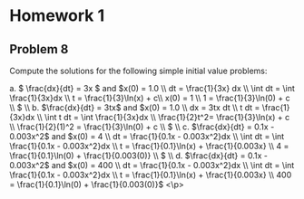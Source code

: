 # Homework 1

## Problem 8

Compute the solutions for the following simple initial value problems:
<p>
a. $ \frac{dx}{dt} = 3x $ and $x(0) = 1.0 \\
 dt = \frac{1}{3x} dx \\
 \int dt = \int \frac{1}{3x}dx \\
 t = \frac{1}{3}\ln(x) + c\\
 x(0) = 1 \\
 1 = \frac{1}{3}\ln(0) + c \\
 $ \\
 b. $\frac{dx}{dt} = 3tx$ and $x(0) = 1.0 \\
 dx = 3tx dt \\
 t dt = \frac{1}{3x}dx \\
 \int t dt = \int \frac{1}{3x}dx \\
 \frac{1}{2}t^2= \frac{1}{3}\ln(x) + c \\
 \frac{1}{2}(1)^2 = \frac{1}{3}\ln(0) + c \\
 $ \\
 c. $\frac{dx}{dt} = 0.1x - 0.003x^2$ and $x(0) = 4 \\
 dt = \frac{1}{0.1x - 0.003x^2}dx \\
 \int dt = \int \frac{1}{0.1x - 0.003x^2}dx \\
 t = \frac{1}{0.1}\ln(x) + \frac{1}{0.003x} \\
 4 = \frac{1}{0.1}\ln(0) + \frac{1}{0.003(0)} \\
 $ \\
 d. $\frac{dx}{dt} = 0.1x - 0.003x^2$ and $x(0) = 400 \\
 dt = \frac{1}{0.1x - 0.003x^2}dx \\
 \int dt = \int \frac{1}{0.1x - 0.003x^2}dx \\
 t = \frac{1}{0.1}\ln(x) + \frac{1}{0.003x} \\
 400 = \frac{1}{0.1}\ln(0) + \frac{1}{0.003(0)}$
  <\p>
